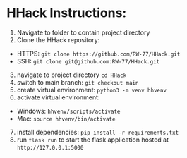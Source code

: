# HHack Instructions:
1. Navigate to folder to contain project directory
2. Clone the HHack repository:
- HTTPS: `git clone https://github.com/RW-77/HHack.git`
- SSH: `git clone git@github.com:RW-77/HHack.git`
3. navigate to project directory `cd HHack`
4. switch to main branch: `git checkout main`
5. create virtual environment: `python3 -m venv hhvenv`
6. activate virtual environment:

- Windows: `hhvenv/scripts/activate`
- Mac: `source hhvenv/bin/activate`
7. install dependencies: `pip install -r requirements.txt`
8. run `flask run` to start the flask application hosted at `http://127.0.0.1:5000`